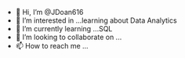- 👋 Hi, I’m @JDoan616
- 👀 I’m interested in ...learning about Data Analytics
- 🌱 I’m currently learning ...SQL
- 💞️ I’m looking to collaborate on ...
- 📫 How to reach me ...

<!---
JDoan616/JDoan616 is a ✨ special ✨ repository because its `README.md` (this file) appears on your GitHub profile.
You can click the Preview link to take a look at your changes.
--->
